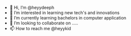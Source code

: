 - 👋 Hi, I’m @heyydeeph
- 👀 I’m interested in learning new tech's and innovations
- 🌱 I’m currently learning bachelors in computer application
- 💞️ I’m looking to collaborate on .....
- 📫 How to reach me @heyykid 

<!---
heyykid/heyykid is a ✨ special ✨ repository because its `README.md` (this file) appears on your GitHub profile.
You can click the Preview link to take a look at your changes.
--->
